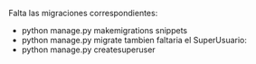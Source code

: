 Falta las migraciones correspondientes:
* python manage.py makemigrations snippets
* python manage.py migrate
tambien faltaria el SuperUsuario:
* python manage.py createsuperuser
